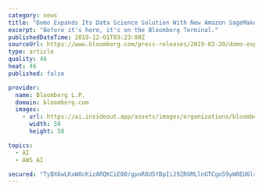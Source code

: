 ```yaml
---
category: news
title: "Domo Expands Its Data Science Solution With New Amazon SageMaker Integration"
excerpt: "Before it's here, it's on the Bloomberg Terminal."
publishedDateTime: 2019-12-01T03:23:00Z
sourceUrl: https://www.bloomberg.com/press-releases/2019-03-20/domo-expands-its-data-science-solution-with-new-amazon-sagemaker-integration
type: article
quality: 46
heat: 46
published: false

provider:
  name: Bloomberg L.P.
  domain: bloomberg.com
  images:
    - url: https://ai.insideout.app/assets/images/organizations/bloomberg.com-50x50.jpg
      width: 50
      height: 50

topics:
  - AI
  - AWS AI

secured: "TyBX6wLKxW0cKizARQKCiE00/gpnR8U5YBpIiJ9ZRGMLlnGTCgo59yW8EU6l4SCEpRgSi8ViMEPIxFwq30gyLNeX/fs3MP3s1RO1yIkSU0FuIQ0sfRxTndWHPlfht0QWRlnoVuDd4ZyVfe9cw2JhasJlzDvrR1rSHucHA812WxPliX7P67aLkYTM1juguPhc2vD7QqwcRyiHMvIWsfM4uF5ZxXeWqR9FefLQCN+aYjoR+r4nGwc5o86+8rJeIl9Sqh+s6pQhLEXwHJpCoweCYg==;2md9cUISmuFEhzwadWUY+w=="
---
```


